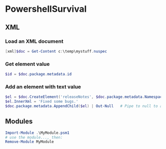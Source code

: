 # PowershellSurvival

## XML

### Load an XML document
```powershell
[xml]$doc = Get-Content c:\temp\mystuff.nuspec
```

### Get element value
```powershell
$id = $doc.package.metadata.id
```

### Add an element with text value
```powershell
$el = $doc.CreateElement('releaseNotes', $doc.package.metadata.NamespaceUri)
$el.InnerXml = 'Fixed some bugs.'
$doc.package.metadata.AppendChild($el) | Out-Null   # Pipe to null to avoid dumping large output to console
```

## Modules
```powershell
Import-Module .\MyModule.psm1
# use the module..., then:
Remove-Module MyModule
```
